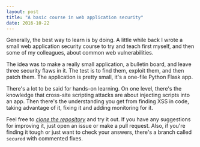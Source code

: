 ```yaml
---
layout: post
title: "A basic course in web application security"
date: 2016-10-22
---
```


Generally, the best way to learn is by doing. A little while back I wrote a 
small web application security course to try and teach first myself, and then 
some of my colleagues, about common web vulnerabilities.

The idea was to make a really small application, a bulletin board, and leave 
three security flaws in it. The test is to find them, exploit them, and then 
patch them. The application is pretty small, it's a one-file Python Flask app.

There's a lot to be said for hands-on learning. On one level, there's the 
knowledge that cross-site scripting attacks are about injecting scripts 
into an app. Then there's the understanding you get from finding XSS in code, 
taking advantage of it, fixing it and adding monitoring for it.

Feel free to [*clone the repository*](https://github.com/agentreno/aas-demo)
and try it out. If you have any suggestions for improving it, just open an
issue or make a pull request. Also, if you're finding it tough or just want to
check your answers, there's a branch called `secured` with commented fixes.
